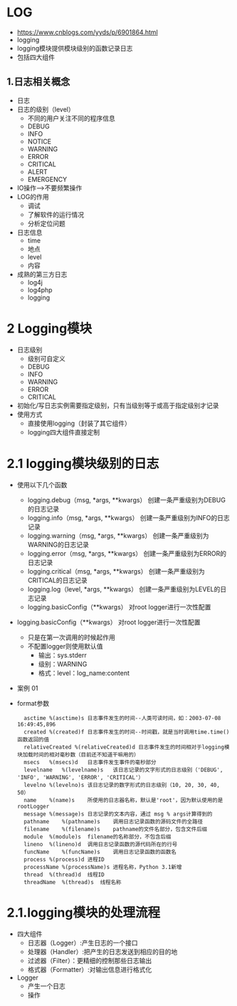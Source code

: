 # LOG
- https://www.cnblogs.com/yyds/p/6901864.html
- logging
- logging模块提供模块级别的函数记录日志
- 包括四大组件

## 1.日志相关概念
- 日志
- 日志的级别（level）
    - 不同的用户关注不同的程序信息
    - DEBUG
    - INFO
    - NOTICE
    - WARNING
    - ERROR
    - CRITICAL
    - ALERT
    - EMERGENCY
- IO操作-->不要频繁操作
- LOG的作用
    - 调试
    - 了解软件的运行情况
    - 分析定位问题
- 日志信息
    - time
    - 地点
    - level
    - 内容
- 成熟的第三方日志
    - log4j
    - log4php
    - logging
# 2 Logging模块
- 日志级别
    - 级别可自定义
    - DEBUG
    - INFO
    - WARNING
    - ERROR
    - CRITICAL
- 初始化/写日志实例需要指定级别，只有当级别等于或高于指定级别才记录
- 使用方式
    - 直接使用logging（封装了其它组件）
    - logging四大组件直接定制
    
# 2.1 logging模块级别的日志
- 使用以下几个函数
    - logging.debug（msg, *args, **kwargs） 创建一条严重级别为DEBUG的日志记录
    - logging.info（msg, *args, **kwargs） 创建一条严重级别为INFO的日志记录
    - logging.warning（msg, *args, **kwargs） 创建一条严重级别为WARNING的日志记录
    - logging.error（msg, *args, **kwargs） 创建一条严重级别为ERROR的日志记录
    - logging.critical（msg, *args, **kwargs） 创建一条严重级别为CRITICAL的日志记录
    - logging.log（level, *args, **kwargs） 创建一条严重级别为LEVEL的日志记录
    - logging.basicConfig（**kwargs） 对root logger进行一次性配置
    
- logging.basicConfig（**kwargs） 对root logger进行一次性配置
    - 只是在第一次调用的时候起作用
    - 不配置logger则使用默认值
        - 输出：sys.stderr
        - 级别：WARNING
        - 格式：level：log_name:content
- 案例 01
- format参数

        asctime	%(asctime)s	日志事件发生的时间--人类可读时间，如：2003-07-08 16:49:45,896
        created	%(created)f	日志事件发生的时间--时间戳，就是当时调用time.time()函数返回的值
        relativeCreated	%(relativeCreated)d	日志事件发生的时间相对于logging模块加载时间的相对毫秒数（目前还不知道干嘛用的）
        msecs	%(msecs)d	日志事件发生事件的毫秒部分
        levelname	%(levelname)s	该日志记录的文字形式的日志级别（'DEBUG', 'INFO', 'WARNING', 'ERROR', 'CRITICAL'）
        levelno	%(levelno)s	该日志记录的数字形式的日志级别（10, 20, 30, 40, 50）
        name	%(name)s	所使用的日志器名称，默认是'root'，因为默认使用的是 rootLogger
        message	%(message)s	日志记录的文本内容，通过 msg % args计算得到的
        pathname	%(pathname)s	调用日志记录函数的源码文件的全路径
        filename	%(filename)s	pathname的文件名部分，包含文件后缀
        module	%(module)s	filename的名称部分，不包含后缀
        lineno	%(lineno)d	调用日志记录函数的源代码所在的行号
        funcName	%(funcName)s	调用日志记录函数的函数名
        process	%(process)d	进程ID
        processName	%(processName)s	进程名称，Python 3.1新增
        thread	%(thread)d	线程ID
        threadName	%(thread)s	线程名称
        
# 2.1.logging模块的处理流程
- 四大组件
    - 日志器（Logger）:产生日志的一个接口
    - 处理器（Handler）:把产生的日志发送到相应的目的地
    - 过滤器（Filter）：更精细的控制那些日志输出
    - 格式器（Formatter）:对输出信息进行格式化
- Logger 
    - 产生一个日志
    - 操作
    